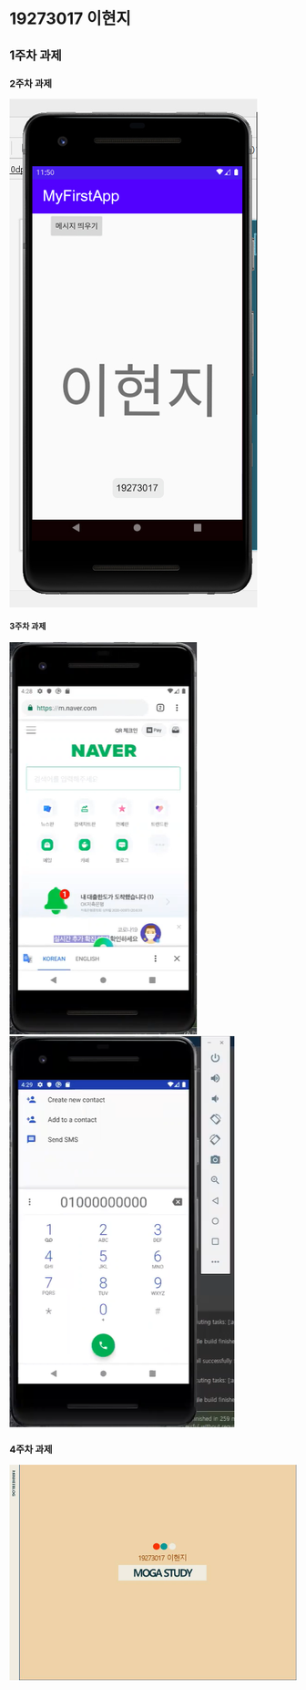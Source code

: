 # 19273017 이현지

## 1주차 과제

### 2주차 과제
<img width="" height="" src="./png/19273017.png"></img>

#### 3주차 과제
<img width="" height="" src="./png/naver.png"></img>
<img width="" height="" src="./png/call.png"></img>

### 4주차 과제
<img width="" height="" src="./png/MOGA1.jpg"></img>

